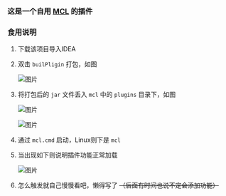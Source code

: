 ### 这是一个自用 [MCL](https://github.com/iTXTech/mirai-console-loader) 的插件 ###

### 食用说明

1. 下载该项目导入IDEA

2. 双击 `builPligin` 打包，如图

   ![图片](http://z9364.gitee.io/picture-bed/github/baka-bot/1.png)

3. 将打包后的 `jar` 文件丢入 `mcl` 中的 `plugins` 目录下，如图

   ![图片](http://z9364.gitee.io/picture-bed/github/baka-bot/2.png)

   ![图片](http://z9364.gitee.io/picture-bed/github/baka-bot/3.png)

4. 通过 `mcl.cmd` 启动，Linux则下是 `mcl`

5. 当出现如下则说明插件功能正常加载

   ![图片](http://z9364.gitee.io/picture-bed/github/baka-bot/4.png)

6. 怎么触发就自己慢慢看吧，懒得写了 ~~（后面有时间也说不定会添加功能）~~
